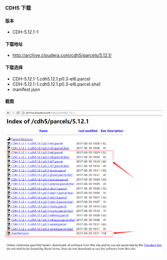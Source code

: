 ### CDH5 下载

#### 版本
- CDH-5.12.1-1

#### 下载地址 
- http://archive.cloudera.com/cdh5/parcels/5.12.1/


#### 下载选择
- CDH-5.12.1-1.cdh5.12.1.p0.3-el6.parcel
- CDH-5.12.1-1.cdh5.12.1.p0.3-el6.parcel.sha1
- manifest.json

#### 截图
![CDH下载截图](./CDH_download.png)
